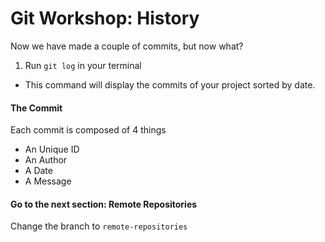 # Git Workshop: History

Now we have made a couple of commits, but now what?

1. Run `git log` in your terminal
  * This command will display the commits of your project sorted by date.

#### The Commit
Each commit is composed of 4 things

* An Unique ID
* An Author
* A Date
* A Message

#### Go to the next section: Remote Repositories

Change the branch to `remote-repositories` 
